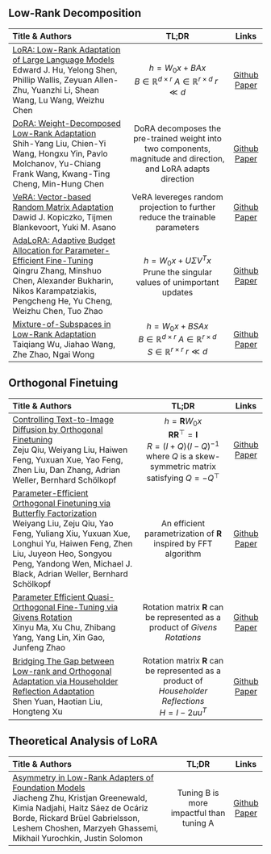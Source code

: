 
## Low-Rank Decomposition
| Title & Authors | TL;DR | Links |
|:--|  :----: | :---:|
[LoRA: Low-Rank Adaptation of Large Language Models](https://arxiv.org/pdf/2106.09685) <br> Edward J. Hu, Yelong Shen, Phillip Wallis, Zeyuan Allen-Zhu, Yuanzhi Li, Shean Wang, Lu Wang, Weizhu Chen| $h = W_0x + BAx$ <br> $B \in \mathbb{R}^{d\times r}$    $A \in \mathbb{R}^{r\times d}$    $r \ll d$|[Github](https://github.com/microsoft/LoRA) <br> [Paper](https://arxiv.org/pdf/2106.09685)|
[DoRA: Weight-Decomposed Low-Rank Adaptation](https://arxiv.org/abs/2402.09353) <br> Shih-Yang Liu, Chien-Yi Wang, Hongxu Yin, Pavlo Molchanov, Yu-Chiang Frank Wang, Kwang-Ting Cheng, Min-Hung Chen|  DoRA decomposes the pre-trained weight into two components, magnitude and direction, and LoRA adapts direction|[Github](https://github.com/NVlabs/DoRA) <br> [Paper](https://arxiv.org/pdf/2402.09353)|
[VeRA: Vector-based Random Matrix Adaptation](https://arxiv.org/abs/2310.11454) <br> Dawid J. Kopiczko, Tijmen Blankevoort, Yuki M. Asano|VeRA levereges random projection to further reduce the trainable parameters |[Github](https://github.com/NVlabs/DoRA) <br> [Paper](https://arxiv.org/pdf/2310.11454)|
[AdaLoRA: Adaptive Budget Allocation for Parameter-Efficient Fine-Tuning](https://arxiv.org/abs/2303.10512) <br> Qingru Zhang, Minshuo Chen, Alexander Bukharin, Nikos Karampatziakis, Pengcheng He, Yu Cheng, Weizhu Chen, Tuo Zhao| $h = W_0x + U\Sigma V^Tx$ <br>  Prune the singular values of unimportant updates|[Github](https://github.com/QingruZhang/AdaLoRA) <br> [Paper](https://arxiv.org/pdf/2303.10512)|
[Mixture-of-Subspaces in Low-Rank Adaptation](hhttps://arxiv.org/pdf/2406.11909) <br> Taiqiang Wu, Jiahao Wang, Zhe Zhao, Ngai Wong| $h = W_0x + BSAx$ <br> $B \in \mathbb{R}^{d\times r}$    $A \in \mathbb{R}^{r\times d}$  <br> $S \in \mathbb{R}^{r\times r}$  $r \ll d$|[Github](https://github.com/wutaiqiang/MoSLoRA) <br> [Paper](https://arxiv.org/pdf/2406.11909)|














[//]: #06/28



## Orthogonal Finetuing
| Title & Authors | TL;DR | Links |
|:--|  :----: | :---:|
[Controlling Text-to-Image Diffusion by Orthogonal Finetuning](https://arxiv.org/pdf/2106.09685) <br> Zeju Qiu, Weiyang Liu, Haiwen Feng, Yuxuan Xue, Yao Feng, Zhen Liu, Dan Zhang, Adrian Weller, Bernhard Schölkopf| $h = \mathbf{R} W_0x$ <br>   $\mathbf{R} \mathbf{R}^⊤ = \mathbf{I}$ <br> $R=(I+Q)(I−Q)^{−1}$ where $Q$ is a skew-symmetric matrix satisfying $Q=−Q^⊤$|[Github](https://github.com/Zeju1997/oft) <br> [Paper](https://arxiv.org/pdf/2306.07280)|
[Parameter-Efficient Orthogonal Finetuning via Butterfly Factorization](https://arxiv.org/abs/2311.06243) <br> Weiyang Liu, Zeju Qiu, Yao Feng, Yuliang Xiu, Yuxuan Xue, Longhui Yu, Haiwen Feng, Zhen Liu, Juyeon Heo, Songyou Peng, Yandong Wen, Michael J. Black, Adrian Weller, Bernhard Schölkopf| An efficient parametrization of $\mathbf{R}$ inspired by FFT algorithm|[Github](https://github.com/wy1iu/butterfly-oft) <br> [Paper](https://arxiv.org/pdf/2311.06243)|
[Parameter Efficient Quasi-Orthogonal Fine-Tuning via Givens Rotation](https://arxiv.org/abs/2404.04316) <br> Xinyu Ma, Xu Chu, Zhibang Yang, Yang Lin, Xin Gao, Junfeng Zhao| Rotation matrix $\mathbf{R}$ can be represented as a product of *Givens Rotations* |[Github](https://github.com/ArthurLeoM/peft-givens) <br> [Paper](https://arxiv.org/pdf/2404.04316)|
[Bridging The Gap between Low-rank and Orthogonal Adaptation via Householder Reflection Adaptation](https://arxiv.org/abs/2405.17484) <br> Shen Yuan, Haotian Liu, Hongteng Xu| Rotation matrix $\mathbf{R}$ can be represented as a product of *Householder Reflections* <br> $H= I -2uu^T$ |[Github](https://github.com/DaShenZi721/HRA) <br> [Paper](https://arxiv.org/pdf/2405.17484)|


## Theoretical Analysis of LoRA
| Title & Authors | TL;DR | Links |
|:--|  :----: | :---:|
[Asymmetry in Low-Rank Adapters of Foundation Models](https://arxiv.org/abs/2402.16842) <br> Jiacheng Zhu, Kristjan Greenewald, Kimia Nadjahi, Haitz Sáez de Ocáriz Borde, Rickard Brüel Gabrielsson, Leshem Choshen, Marzyeh Ghassemi, Mikhail Yurochkin, Justin Solomon| Tuning B is more impactful than tuning A|[Github](https://github.com/Jiacheng-Zhu-AIML/AsymmetryLoRA) <br> [Paper](https://arxiv.org/pdf/2402.16842)|



<!-- [//]: #06/28 -->